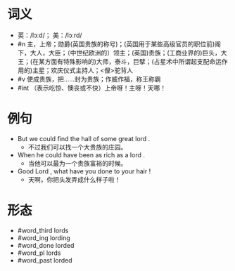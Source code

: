 # 词义
- 英：/lɔːd/； 美：/lɔːrd/
- #n 主，上帝；勋爵(英国贵族的称号)；(英国用于某些高级官员的职位前)阁下，大人，大臣；（中世纪欧洲的）领主；(英国)贵族；(工商业界的)巨头，大王；(在某方面有特殊影响的)大师，泰斗，巨擘；(占星术中所谓起支配命运作用的)主星；欢庆仪式主持人；<俚>驼背人
- #v 使成贵族，把……封为贵族；作威作福，称王称霸
- #int （表示吃惊、懊丧或不快）上帝呀！主呀！天哪！
# 例句
- But we could find the hall of some great lord .
	- 不过我们可以找一个大贵族的庄园。
- When he could have been as rich as a lord .
	- 当他可以最为一个贵族富裕的时候。
- Good Lord , what have you done to your hair !
	- 天啊，你把头发弄成什么样子啦！
# 形态
- #word_third lords
- #word_ing lording
- #word_done lorded
- #word_pl lords
- #word_past lorded
